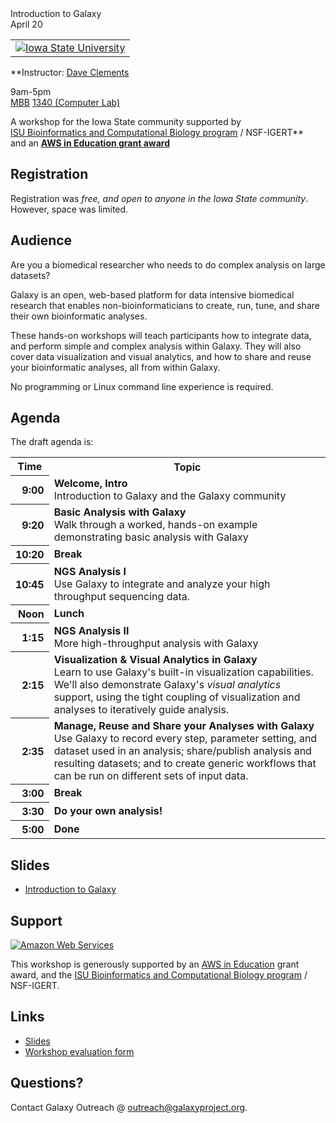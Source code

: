 <div class='center'>
<div class='title'>Introduction to Galaxy<br />April 20</div>

<table>
  <tr>
    <td colspan=3 style=" border: none; text-align: center; vertical-align: middle;"> <a href='http://iastate.edu/'><img src='/Images/Logos/IowaState.png' alt='Iowa State University'  /></a> </td>
  </tr>
</table>


**Instructor: [Dave Clements](/src/DaveClements/index.md)

9am-5pm<br />
[MBB](http://www.fpm.iastate.edu/maps/default.asp?zoom=2&xcenter=1471&ycenter=1605&xshow=1471&yshow=1605) [1340 (Computer Lab)](http://www.bb.iastate.edu/computing/1340Home.html)

A workshop for the Iowa State community supported by<br />[ISU Bioinformatics and Computational Biology program](http://www.bcb.iastate.edu/) / NSF-IGERT**<br />and an **[AWS in Education grant award](http://aws.amazon.com/education/)**
</div>

## Registration

Registration was *free, and open to anyone in the Iowa State community*.  However, space was limited.

## Audience
Are you a biomedical researcher who needs to do complex analysis on large datasets?

Galaxy is an open, web-based platform for data intensive biomedical research that enables non-bioinformaticians to create, run, tune, and share their own bioinformatic analyses.

These hands-on workshops will teach participants how to integrate data, and perform simple and complex analysis within Galaxy.  They will also cover data visualization and visual analytics, and how to share and reuse your bioinformatic analyses, all from within Galaxy.

No programming or Linux command line experience is required.

## Agenda

The draft agenda is:

<table>
  <tr class="th" >
    <th> Time </th>
    <th> Topic </th>
  </tr>
  <tr>
    <th style=" text-align: right;"> 9:00 </th>
    <td> <strong>Welcome, Intro</strong><div class='indent'>Introduction to Galaxy and the Galaxy community</div> </td>
  </tr>
  <tr>
    <th style=" text-align: right;"> 9:20 </th>
    <td> <strong>Basic Analysis with Galaxy</strong><div class='indent'>Walk through a worked, hands-on example demonstrating basic analysis with Galaxy</div> </td>
  </tr>
  <tr>
    <th style=" text-align: right;"> 10:20 </th>
    <td> <strong>Break</strong> </td>
  </tr>
  <tr>
    <th style=" text-align: right;"> 10:45 </th>
    <td> <strong>NGS Analysis I</strong><div class='indent'>Use Galaxy to integrate and analyze your high throughput sequencing data.</div> </td>
  </tr>
  <tr>
    <th style=" text-align: right;"> Noon  </th>
    <td> <strong>Lunch</strong> </td>
  </tr>
  <tr>
    <th style=" text-align: right;"> 1:15 </th>
    <td> <strong>NGS Analysis II</strong><div class='indent'>More high-throughput analysis with Galaxy</div> </td>
  </tr>
  <tr>
    <th style=" text-align: right;"> 2:15 </th>
    <td> <strong>Visualization & Visual Analytics in Galaxy</strong><div class='indent'>Learn to use Galaxy's built-in visualization capabilities.  We'll also demonstrate Galaxy's <em>visual analytics</em> support, using the tight coupling of visualization and analyses to iteratively guide analysis.</div> </td>
  </tr>
  <tr>
    <th style=" text-align: right;"> 2:35 </th>
    <td> <strong>Manage, Reuse and Share your Analyses with Galaxy</strong><div class='indent'>Use Galaxy to record every step, parameter setting, and dataset used in an analysis; share/publish analysis and resulting datasets; and to create generic workflows that can be run on different sets of input data. </div> </td>
  </tr>
  <tr>
    <th style=" text-align: right;"> 3:00 </th>
    <td> <strong>Break</strong> </td>
  </tr>
  <tr>
    <th style=" text-align: right;"> 3:30 </th>
    <td> <strong>Do your own analysis!</strong><div class='indent'></div> </td>
  </tr>
  <tr>
    <th style=" text-align: right;"> 5:00 </th>
    <td> <strong>Done</strong> </td>
  </tr>
</table>



## Slides

* [Introduction to Galaxy](ATTACHMENT_URLDocuments/Presentations/2012_IowaStateIntroToGalaxy.pdf)

## Support
<div class='right'><a href='http://aws.amazon.com/'><img src='/Images/Logos/AWSLogo.png' alt='Amazon Web Services' /></a></div>

This workshop is generously supported by an [AWS in Education](http://aws.amazon.com/education/) grant award, and the [ISU Bioinformatics and Computational Biology program](http://www.bcb.iastate.edu/) / NSF-IGERT.

## Links

* [Slides](ATTACHMENT_URLDocuments/Presentations/2012_IowaState.pdf)
* [Workshop evaluation form](http://bit.ly/ISUFeedback)

## Questions?

Contact Galaxy Outreach @ [outreach@galaxyproject.org](outreach@galaxyproject.org).
